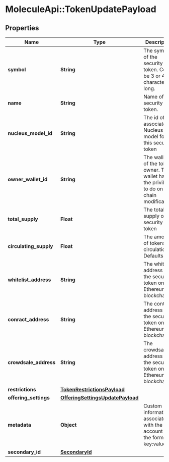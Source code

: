 # MoleculeApi::TokenUpdatePayload

## Properties
Name | Type | Description | Notes
------------ | ------------- | ------------- | -------------
**symbol** | **String** | The symbol of the security token. Could be 3 or 4 characters long. | [optional] 
**name** | **String** | Name of the security token. | [optional] 
**nucleus_model_id** | **String** | The id of the associated Nucleus model for this security token | [optional] 
**owner_wallet_id** | **String** | The wallet id of the token owner. This wallet has the privileges to do on-chain modifications | [optional] 
**total_supply** | **Float** | The total supply of the security token | [optional] 
**circulating_supply** | **Float** | The amount of tokens in circulation. Defaults to 0 | [optional] 
**whitelist_address** | **String** | The whitelist address of the security token on the Ethereum blockchain | [optional] 
**conract_address** | **String** | The contract address of the security token on the Ethereum blockchain | [optional] 
**crowdsale_address** | **String** | The crowdsale address of the security token on the Ethereum blockchain | [optional] 
**restrictions** | [**TokenRestrictionsPayload**](TokenRestrictionsPayload.md) |  | [optional] 
**offering_settings** | [**OfferingSettingsUpdatePayload**](OfferingSettingsUpdatePayload.md) |  | [optional] 
**metadata** | **Object** | Custom information associated with the account in the format key:value | [optional] 
**secondary_id** | [**SecondaryId**](SecondaryId.md) |  | [optional] 


